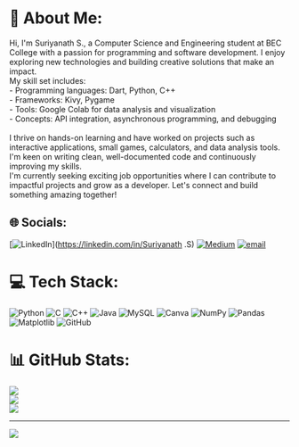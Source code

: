 # 💫 About Me:
Hi, I'm Suriyanath S., a Computer Science and Engineering student at BEC College with a passion for programming and software development. I enjoy exploring new technologies and building creative solutions that make an impact.<br>My skill set includes:<br>- Programming languages: Dart, Python, C++<br>- Frameworks: Kivy, Pygame<br>- Tools: Google Colab for data analysis and visualization<br>- Concepts: API integration, asynchronous programming, and debugging<br><br>I thrive on hands-on learning and have worked on projects such as interactive applications, small games, calculators, and data analysis tools. I'm keen on writing clean, well-documented code and continuously improving my skills.<br>I'm currently seeking exciting job opportunities where I can contribute to impactful projects and grow as a developer. Let's connect and build something amazing together!<br>


## 🌐 Socials:
[![LinkedIn](https://img.shields.io/badge/LinkedIn-%230077B5.svg?logo=linkedin&logoColor=white)](https://linkedin.com/in/Suriyanath .S) [![Medium](https://img.shields.io/badge/Medium-12100E?logo=medium&logoColor=white)](https://medium.com/@Suriyanath.S) [![email](https://img.shields.io/badge/Email-D14836?logo=gmail&logoColor=white)](mailto:suriyanathharish@gmail.com) 

# 💻 Tech Stack:
![Python](https://img.shields.io/badge/python-3670A0?style=for-the-badge&logo=python&logoColor=ffdd54) ![C](https://img.shields.io/badge/c-%2300599C.svg?style=for-the-badge&logo=c&logoColor=white) ![C++](https://img.shields.io/badge/c++-%2300599C.svg?style=for-the-badge&logo=c%2B%2B&logoColor=white) ![Java](https://img.shields.io/badge/java-%23ED8B00.svg?style=for-the-badge&logo=openjdk&logoColor=white) ![MySQL](https://img.shields.io/badge/mysql-4479A1.svg?style=for-the-badge&logo=mysql&logoColor=white) ![Canva](https://img.shields.io/badge/Canva-%2300C4CC.svg?style=for-the-badge&logo=Canva&logoColor=white) ![NumPy](https://img.shields.io/badge/numpy-%23013243.svg?style=for-the-badge&logo=numpy&logoColor=white) ![Pandas](https://img.shields.io/badge/pandas-%23150458.svg?style=for-the-badge&logo=pandas&logoColor=white) ![Matplotlib](https://img.shields.io/badge/Matplotlib-%23ffffff.svg?style=for-the-badge&logo=Matplotlib&logoColor=black) ![GitHub](https://img.shields.io/badge/github-%23121011.svg?style=for-the-badge&logo=github&logoColor=white)
# 📊 GitHub Stats:
![](https://github-readme-stats.vercel.app/api?username=suriyanath-23&theme=dark&hide_border=false&include_all_commits=false&count_private=false)<br/>
![](https://nirzak-streak-stats.vercel.app/?user=suriyanath-23&theme=dark&hide_border=false)<br/>
![](https://github-readme-stats.vercel.app/api/top-langs/?username=suriyanath-23&theme=dark&hide_border=false&include_all_commits=false&count_private=false&layout=compact)

---
[![](https://visitcount.itsvg.in/api?id=suriyanath-23&icon=0&color=0)](https://visitcount.itsvg.in)

<!-- Proudly created with GPRM ( https://gprm.itsvg.in ) -->
